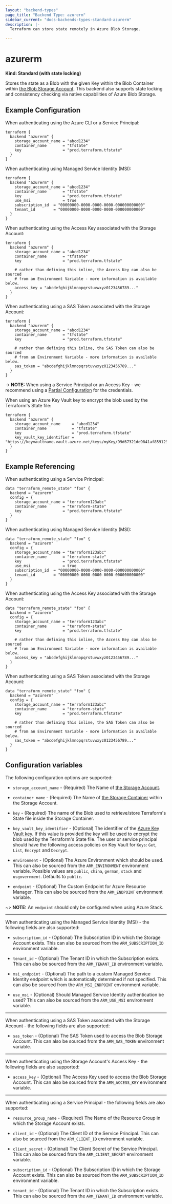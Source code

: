 ```yaml
---
layout: "backend-types"
page_title: "Backend Type: azurerm"
sidebar_current: "docs-backends-types-standard-azurerm"
description: |-
  Terraform can store state remotely in Azure Blob Storage.

---
```


# azurerm

**Kind: Standard (with state locking)**

Stores the state as a Blob with the given Key within the Blob Container within [the Blob Storage Account](https://docs.microsoft.com/azure/storage/common/storage-introduction). This backend also supports state locking and consistency checking via native capabilities of Azure Blob Storage.

## Example Configuration

When authenticating using the Azure CLI or a Service Principal:

```hcl
terraform {
  backend "azurerm" {
    storage_account_name = "abcd1234"
    container_name       = "tfstate"
    key                  = "prod.terraform.tfstate"
  }
}
```

When authenticating using Managed Service Identity (MSI):

```hcl
terraform {
  backend "azurerm" {
    storage_account_name = "abcd1234"
    container_name       = "tfstate"
    key                  = "prod.terraform.tfstate"
    use_msi              = true
    subscription_id  = "00000000-0000-0000-0000-000000000000"
    tenant_id        = "00000000-0000-0000-0000-000000000000"
  }
}
```

When authenticating using the Access Key associated with the Storage Account:

```hcl
terraform {
  backend "azurerm" {
    storage_account_name = "abcd1234"
    container_name       = "tfstate"
    key                  = "prod.terraform.tfstate"

    # rather than defining this inline, the Access Key can also be sourced
    # from an Environment Variable - more information is available below.
    access_key = "abcdefghijklmnopqrstuvwxyz0123456789..."
  }
}
```

When authenticating using a SAS Token associated with the Storage Account:

```hcl
terraform {
  backend "azurerm" {
    storage_account_name = "abcd1234"
    container_name       = "tfstate"
    key                  = "prod.terraform.tfstate"

    # rather than defining this inline, the SAS Token can also be sourced
    # from an Environment Variable - more information is available below.
    sas_token = "abcdefghijklmnopqrstuvwxyz0123456789..."
  }
}
```

-> **NOTE:** When using a Service Principal or an Access Key - we recommend using a [Partial Configuration](/docs/backends/config.html) for the credentials.

When using an Azure Key Vault key to encrypt the blob used by the Terraform's State file:

```hcl
terraform {
  backend "azurerm" {
    storage_account_name     = "abcd1234"
    container_name           = "tfstate"
    key                      = "prod.terraform.tfstate"
    key_vault_key_identifier = "https://keyvaultname.vault.azure.net/keys/myKey/99d67321dd9841af859129cd5551a871"
  }
}
```

## Example Referencing

When authenticating using a Service Principal:

```hcl
data "terraform_remote_state" "foo" {
  backend = "azurerm"
  config = {
    storage_account_name = "terraform123abc"
    container_name       = "terraform-state"
    key                  = "prod.terraform.tfstate"
  }
}
```

When authenticating using Managed Service Identity (MSI):

```hcl
data "terraform_remote_state" "foo" {
  backend = "azurerm"
  config = {
    storage_account_name = "terraform123abc"
    container_name       = "terraform-state"
    key                  = "prod.terraform.tfstate"
    use_msi              = true
    subscription_id  = "00000000-0000-0000-0000-000000000000"
    tenant_id        = "00000000-0000-0000-0000-000000000000"
  }
}
```

When authenticating using the Access Key associated with the Storage Account:

```hcl
data "terraform_remote_state" "foo" {
  backend = "azurerm"
  config = {
    storage_account_name = "terraform123abc"
    container_name       = "terraform-state"
    key                  = "prod.terraform.tfstate"

    # rather than defining this inline, the Access Key can also be sourced
    # from an Environment Variable - more information is available below.
    access_key = "abcdefghijklmnopqrstuvwxyz0123456789..."
  }
}
```

When authenticating using a SAS Token associated with the Storage Account:

```hcl
data "terraform_remote_state" "foo" {
  backend = "azurerm"
  config = {
    storage_account_name = "terraform123abc"
    container_name       = "terraform-state"
    key                  = "prod.terraform.tfstate"

    # rather than defining this inline, the SAS Token can also be sourced
    # from an Environment Variable - more information is available below.
    sas_token = "abcdefghijklmnopqrstuvwxyz0123456789..."
  }
}
```

## Configuration variables

The following configuration options are supported:

* `storage_account_name` - (Required) The Name of [the Storage Account](https://www.terraform.io/docs/providers/azurerm/r/storage_account.html).

* `container_name` - (Required) The Name of [the Storage Container](https://www.terraform.io/docs/providers/azurerm/r/storage_container.html) within the Storage Account.

* `key` - (Required) The name of the Blob used to retrieve/store Terraform's State file inside the Storage Container.

* `key_vault_key_identifier` - (Optional) The identifier of the [Azure Key Vault key](https://www.terraform.io/docs/providers/azurerm/d/key_vault_key.html). If this value is provided the key will be used to encrypt the blob used by the Terraform's State file. The user or service principal should have the following access policies on Key Vault for `Keys`: `Get`, `List`, `Encrypt` and `Decrypt`.

* `environment` - (Optional) The Azure Environment which should be used. This can also be sourced from the `ARM_ENVIRONMENT` environment variable. Possible values are `public`, `china`, `german`, `stack` and `usgovernment`. Defaults to `public`.

* `endpoint` - (Optional) The Custom Endpoint for Azure Resource Manager. This can also be sourced from the `ARM_ENDPOINT` environment variable.

~> **NOTE:** An `endpoint` should only be configured when using Azure Stack.

---

When authenticating using the Managed Service Identity (MSI) - the following fields are also supported:

* `subscription_id` - (Optional) The Subscription ID in which the Storage Account exists. This can also be sourced from the `ARM_SUBSCRIPTION_ID` environment variable.

* `tenant_id` - (Optional) The Tenant ID in which the Subscription exists. This can also be sourced from the `ARM_TENANT_ID` environment variable.

* `msi_endpoint` - (Optional) The path to a custom Managed Service Identity endpoint which is automatically determined if not specified. This can also be sourced from the `ARM_MSI_ENDPOINT` environment variable.

* `use_msi` - (Optional) Should Managed Service Identity authentication be used? This can also be sourced from the `ARM_USE_MSI` environment variable.

---

When authenticating using a SAS Token associated with the Storage Account - the following fields are also supported:

* `sas_token` - (Optional) The SAS Token used to access the Blob Storage Account. This can also be sourced from the `ARM_SAS_TOKEN` environment variable.

---

When authenticating using the Storage Account's Access Key - the following fields are also supported:

* `access_key` - (Optional) The Access Key used to access the Blob Storage Account. This can also be sourced from the `ARM_ACCESS_KEY` environment variable.

---

When authenticating using a Service Principal - the following fields are also supported:

* `resource_group_name` - (Required) The Name of the Resource Group in which the Storage Account exists.

* `client_id` - (Optional) The Client ID of the Service Principal. This can also be sourced from the `ARM_CLIENT_ID` environment variable.

* `client_secret` - (Optional) The Client Secret of the Service Principal. This can also be sourced from the `ARM_CLIENT_SECRET` environment variable.

* `subscription_id` - (Optional) The Subscription ID in which the Storage Account exists. This can also be sourced from the `ARM_SUBSCRIPTION_ID` environment variable.

* `tenant_id` - (Optional) The Tenant ID in which the Subscription exists. This can also be sourced from the `ARM_TENANT_ID` environment variable.
